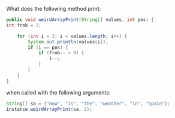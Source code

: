 What does the following method print:


```java
public void weirdArrayPrint(String[] values, int pos) {
int frob = 2;

	for (int i = 2; i < values.length; i++) {
		System.out.println(values[i]);
		if (i == pos) {
			if (frob-- > 0) {
				i--;
			}
		}
	}
}
```

when called with the following arguments:

```java
String[] sa = {"How", "is", "the", "weather", "in", "Spain"};
instance.weirdArrayPrint(sa, 2);
```